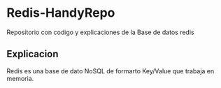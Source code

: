 # Redis-HandyRepo

Repositorio con codigo y explicaciones de la Base de datos redis

## Explicacion

Redis es una base de dato NoSQL de formarto Key/Value que trabaja en memoria.

